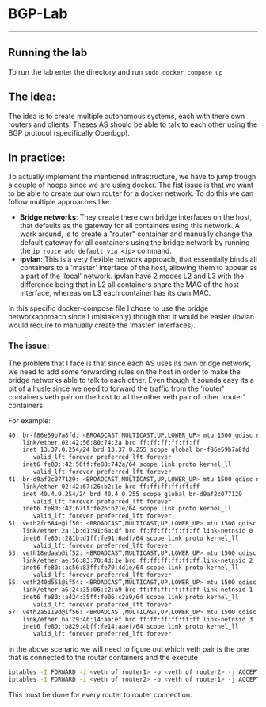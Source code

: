# BGP-Lab
---

## Running the lab
To run the lab enter the directory and run
```sudo docker compose up```

## The idea:

The idea is to create multiple autonomous systems, each with there own routers and clients. Theses AS should be able to talk to each other using the BGP protocol (specifically Openbgp).


## In practice:

To actually implement the mentioned infrastructure, we have to jump trough a couple of hoops since we are using docker. The fist issue is that we want to be able to create our own router for a docker network. To do this we can follow multiple approaches like:
- **Bridge networks**: They create there own bridge interfaces on the host, that defaults as the gateway for all containers using this network. A work around, is to create a "router" container and manually change the default gateway for all containers using the bridge network by running the `ip route add default via <ip>` command.
- **ipvlan**: This is a very flexible network approach, that essentially binds all containers to a 'master' interface of the host, allowing them to appear as a part of the 'local' network. ipvlan have 2 modes L2 and L3 with the difference being that in L2 all containers share the MAC of the host interface, whereas on L3 each container has its own MAC.

In this specific docker-compose file I chose to use the bridge networkapproach since I (mistakenly) though that it would be easier (ipvlan would require to manually create the 'master' interfaces).


### The issue:

The problem that I face is that since each AS uses its own bridge network, we need to add some forwarding rules on the host in order to make the bridge networks able to talk to each other. Even though it sounds easy its a bit of a husle since we need to forward the traffic from the 'router' containers veth pair on the host to all the other veth pair of other 'router' containers.

For example:

```sh
40: br-f86e59b7a8fd: <BROADCAST,MULTICAST,UP,LOWER_UP> mtu 1500 qdisc noqueue state UP group default 
    link/ether 02:42:56:80:74:2a brd ff:ff:ff:ff:ff:ff
    inet 13.37.0.254/24 brd 13.37.0.255 scope global br-f86e59b7a8fd
       valid_lft forever preferred_lft forever
    inet6 fe80::42:56ff:fe80:742a/64 scope link proto kernel_ll 
       valid_lft forever preferred_lft forever
41: br-d9af2c077129: <BROADCAST,MULTICAST,UP,LOWER_UP> mtu 1500 qdisc noqueue state UP group default 
    link/ether 02:42:67:26:b2:1e brd ff:ff:ff:ff:ff:ff
    inet 40.4.0.254/24 brd 40.4.0.255 scope global br-d9af2c077129
       valid_lft forever preferred_lft forever
    inet6 fe80::42:67ff:fe26:b21e/64 scope link proto kernel_ll 
       valid_lft forever preferred_lft forever
51: veth2fc684e@if50: <BROADCAST,MULTICAST,UP,LOWER_UP> mtu 1500 qdisc noqueue master br-f86e59b7a8fd state UP group default 
    link/ether 2a:1b:d1:91:6a:df brd ff:ff:ff:ff:ff:ff link-netnsid 0
    inet6 fe80::281b:d1ff:fe91:6adf/64 scope link proto kernel_ll 
       valid_lft forever preferred_lft forever
53: veth18edaab@if52: <BROADCAST,MULTICAST,UP,LOWER_UP> mtu 1500 qdisc noqueue master br-d9af2c077129 state UP group default 
    link/ether ae:56:83:70:4d:1e brd ff:ff:ff:ff:ff:ff link-netnsid 2
    inet6 fe80::ac56:83ff:fe70:4d1e/64 scope link proto kernel_ll 
       valid_lft forever preferred_lft forever
55: veth240d551@if54: <BROADCAST,MULTICAST,UP,LOWER_UP> mtu 1500 qdisc noqueue master br-f86e59b7a8fd state UP group default 
    link/ether a6:24:35:06:c2:a9 brd ff:ff:ff:ff:ff:ff link-netnsid 1
    inet6 fe80::a424:35ff:fe06:c2a9/64 scope link proto kernel_ll 
       valid_lft forever preferred_lft forever
57: veth2a5119d@if56: <BROADCAST,MULTICAST,UP,LOWER_UP> mtu 1500 qdisc noqueue master br-d9af2c077129 state UP group default 
    link/ether ba:29:4b:14:aa:ef brd ff:ff:ff:ff:ff:ff link-netnsid 3
    inet6 fe80::b829:4bff:fe14:aaef/64 scope link proto kernel_ll 
       valid_lft forever preferred_lft forever

```


In the above scenario we will need to figure out which veth pair is the one that is connected to the router containers and the execute 
```sh
iptables -I FORWARD -i <veth of router1> -o <veth of router2> -j ACCEPT
iptables -I FORWARD -i <veth of router2> -o <veth of router1> -j ACCEPT
```
This must be done for every router to router connection.

